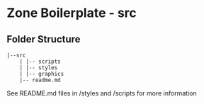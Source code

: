 # Zone Boilerplate - src #

## Folder Structure

    |--src
        | |-- scripts
        | |-- styles
        | |-- graphics
        |-- readme.md


See README.md files in /styles and /scripts for more information

